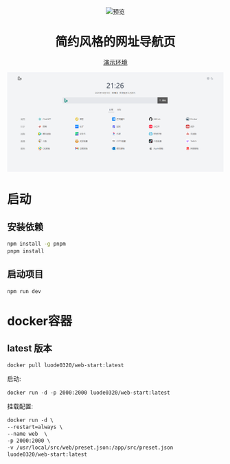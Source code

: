 <div align="center">
<img src="./public/favicon.svg" alt="预览"/>

<h1 align="center">简约风格的网址导航页</h1>

[演示环境](https://www.luode.vip)

![Snipaste_2023-05-08_09-15-08](QQ截图20231019212432.png)

</div>

# 启动

## 安装依赖
```bash
npm install -g pnpm
pnpm install
```

## 启动项目
```bash
npm run dev
```

# docker容器

## latest 版本

```shell
docker pull luode0320/web-start:latest
```

启动:

```shell
docker run -d -p 2000:2000 luode0320/web-start:latest
```

挂载配置:
```shell
docker run -d \
--restart=always \
--name web  \
-p 2000:2000 \
-v /usr/local/src/web/preset.json:/app/src/preset.json
luode0320/web-start:latest
```

